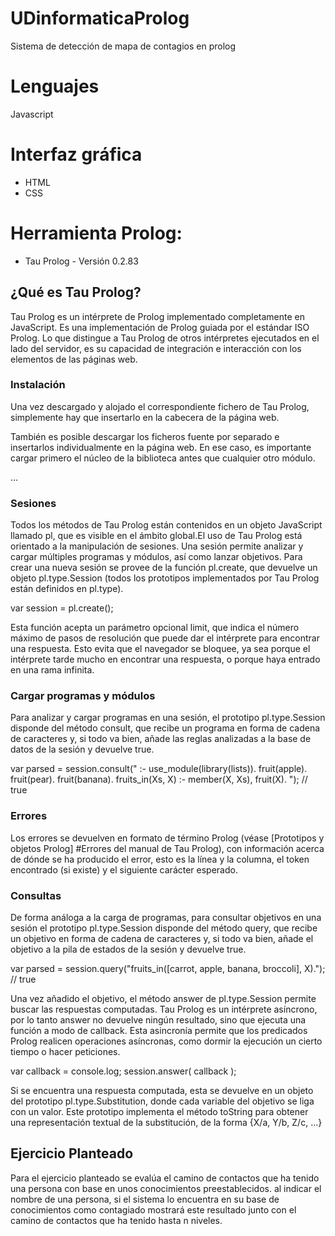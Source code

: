 # UDinformaticaProlog
Sistema de detección de mapa de contagios en prolog

# Lenguajes
 Javascript 
 
# Interfaz gráfica
- HTML
- CSS

# Herramienta Prolog:
- Tau Prolog - Versión 0.2.83

## ¿Qué es Tau Prolog?
Tau Prolog es un intérprete de Prolog implementado completamente en JavaScript. Es una implementación de Prolog guiada por el estándar ISO Prolog. Lo que distingue a Tau Prolog de otros intérpretes ejecutados en el lado del servidor, es su capacidad de integración e interacción con los elementos de las páginas web. 

### Instalación
Una vez descargado y alojado el correspondiente fichero de Tau Prolog, simplemente hay que insertarlo en la cabecera de la página web.
<script type="text/javascript" src="tau-prolog.js"></script>

También es posible descargar los ficheros fuente por separado e insertarlos individualmente en la página web. En ese caso, es importante cargar primero el núcleo de la biblioteca antes que cualquier otro módulo.

<script type="text/javascript" src="tau-prolog/core.js"></script>
<script type="text/javascript" src="tau-prolog/lists.js"></script>

...

### Sesiones
Todos los métodos de Tau Prolog están contenidos en un objeto JavaScript llamado pl, que es visible en el ámbito global.El uso de Tau Prolog está orientado a la manipulación de sesiones. Una sesión permite analizar y cargar múltiples programas y módulos, así como lanzar objetivos. Para crear una nueva sesión se provee de la función pl.create, que devuelve un objeto pl.type.Session (todos los prototipos implementados por Tau Prolog están definidos en pl.type).

  var session = pl.create();
  
Esta función acepta un parámetro opcional limit, que indica el número máximo de pasos de resolución que puede dar el intérprete para encontrar una respuesta. Esto evita que el navegador se bloquee, ya sea porque el intérprete tarde mucho en encontrar una respuesta, o porque haya entrado en una rama infinita.

### Cargar programas y módulos
Para analizar y cargar programas en una sesión, el prototipo pl.type.Session disponde del método consult, que recibe un programa en forma de cadena de caracteres y, si todo va bien, añade las reglas analizadas a la base de datos de la sesión y devuelve true.

  var parsed = session.consult("
  	:- use_module(library(lists)).
  	fruit(apple). fruit(pear). fruit(banana).
  	fruits_in(Xs, X) :- member(X, Xs), fruit(X).
  "); // true

### Errores

Los errores se devuelven en formato de término Prolog (véase [Prototipos y objetos Prolog] #Errores del manual de Tau Prolog), con información acerca de dónde se ha producido el error, esto es la línea y la columna, el token encontrado (si existe) y el siguiente carácter esperado.

### Consultas

De forma análoga a la carga de programas, para consultar objetivos en una sesión el prototipo pl.type.Session disponde del método query, que recibe un objetivo en forma de cadena de caracteres y, si todo va bien, añade el objetivo a la pila de estados de la sesión y devuelve true.

var parsed = session.query("fruits_in([carrot, apple, banana, broccoli], X)."); // true

Una vez añadido el objetivo, el método answer de pl.type.Session permite buscar las respuestas computadas. Tau Prolog es un intérprete asíncrono, por lo tanto answer no devuelve ningún resultado, sino que ejecuta una función a modo de callback. Esta asincronía permite que los predicados Prolog realicen operaciones asíncronas, como dormir la ejecución un cierto tiempo o hacer peticiones.

var callback = console.log;
session.answer( callback );

Si se encuentra una respuesta computada, esta se devuelve en un objeto del prototipo pl.type.Substitution, donde cada variable del objetivo se liga con un valor. Este prototipo implementa el método toString para obtener una representación textual de la substitución, de la forma {X/a, Y/b, Z/c, ...}

## Ejercicio Planteado

Para el ejercicio planteado se evalúa el camino de contactos que ha tenido una persona con base en unos conocimientos preestablecidos. 
al indicar el nombre de una persona, si el sistema lo encuentra en su base de conocimientos como contagiado mostrará este resultado junto con el camino de contactos que ha tenido hasta n niveles. 

